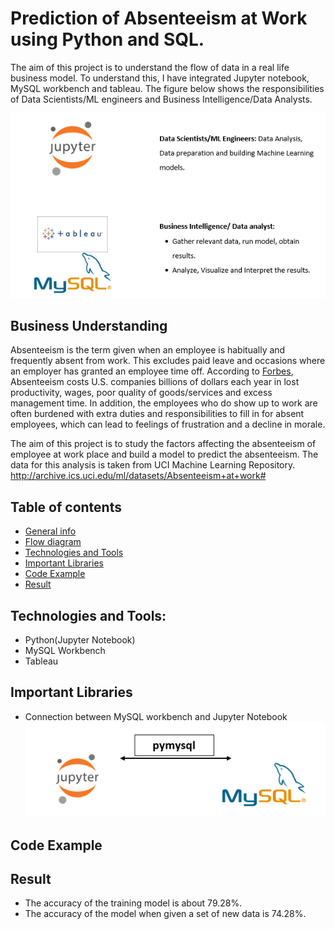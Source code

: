 # Prediction of Absenteeism at Work using Python and SQL.
The aim of this project is to understand the flow of data in a real life business model. To understand this, I have integrated Jupyter notebook, MySQL workbench and tableau. The figure below shows the responsibilities of Data Scientists/ML engineers and Business Intelligence/Data Analysts.

![sql-jupy-tab](./Images/tab-sql-jupy.PNG)

## Business Understanding
Absenteeism is the term given when an employee is habitually and frequently absent from work. This excludes paid leave and occasions where an employer has granted an employee time off. According to [Forbes](https://www.forbes.com/sites/investopedia/2013/07/10/the-causes-and-costs-of-absenteeism-in-the-workplace/#4af53573eb65), Absenteeism costs U.S. companies billions of dollars each year in lost productivity, wages, poor quality of goods/services and excess management time. In addition, the employees who do show up to work are often burdened with extra duties and responsibilities to fill in for absent employees, which can lead to feelings of frustration and a decline in morale.

The aim of this project is to study the factors affecting the absenteeism of employee at work place and build a model to predict the absenteeism. The data for this analysis is taken from UCI Machine Learning Repository. http://archive.ics.uci.edu/ml/datasets/Absenteeism+at+work#




## Table of contents
* [General info](#general-info)
* [Flow diagram](#flow-diagram)
* [Technologies and Tools](#technologies-and-tools)
* [Important Libraries](#lib)
* [Code Example](#code-example)
* [Result](#result)

## Technologies and Tools:
* Python(Jupyter Notebook)
* MySQL Workbench
* Tableau

## Important Libraries
* Connection between MySQL workbench and Jupyter Notebook
![sql-jupy](./Images/mysql-jupy.PNG)

## Code Example


## Result
* The accuracy of the training model is about 79.28%.
* The accuracy of the model when given a set of new data is 74.28%.


